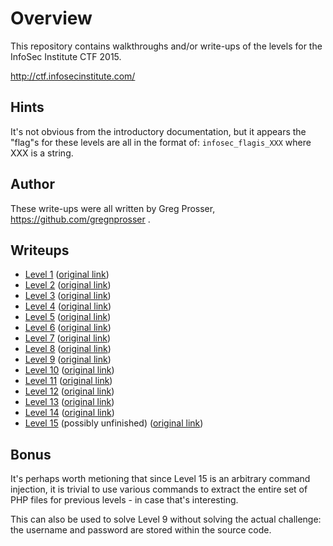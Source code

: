 # Overview

This repository contains walkthroughs and/or write-ups of the levels for the InfoSec Institute CTF 2015.

http://ctf.infosecinstitute.com/

## Hints

It's not obvious from the introductory documentation, but it appears the "flag"s for these levels are all in the format of: `infosec_flagis_XXX` where XXX is a string.

## Author

These write-ups were all written by Greg Prosser, https://github.com/gregnprosser .

## Writeups

* [Level 1](level1) ([original link](http://ctf.infosecinstitute.com/levelone.php))
* [Level 2](level2) ([original link](http://ctf.infosecinstitute.com/leveltwo.php))
* [Level 3](level3) ([original link](http://ctf.infosecinstitute.com/levelthree.php))
* [Level 4](level4) ([original link](http://ctf.infosecinstitute.com/levelfour.php))
* [Level 5](level5) ([original link](http://ctf.infosecinstitute.com/levelfive.php))
* [Level 6](level6) ([original link](http://ctf.infosecinstitute.com/levelsix.php))
* [Level 7](level7) ([original link](http://ctf.infosecinstitute.com/404.php))
* [Level 8](level8) ([original link](http://ctf.infosecinstitute.com/leveleight.php))
* [Level 9](level9) ([original link](http://ctf.infosecinstitute.com/levelnine.php))
* [Level 10](level10) ([original link](http://ctf.infosecinstitute.com/levelten.php))
* [Level 11](level11) ([original link](http://ctf.infosecinstitute.com/leveleleven.php))
* [Level 12](level12) ([original link](http://ctf.infosecinstitute.com/leveltwelve.php))
* [Level 13](level13) ([original link](http://ctf.infosecinstitute.com/levelthirteen.php))
* [Level 14](level14) ([original link](http://ctf.infosecinstitute.com/levelfourteen.php))
* [Level 15](level15) (possibly unfinished) ([original link](http://ctf.infosecinstitute.com/levelfifteen/))

## Bonus

It's perhaps worth metioning that since Level 15 is an arbitrary command injection, it is trivial to use various commands to extract the entire set of PHP files for previous levels - in case that's interesting.

This can also be used to solve Level 9 without solving the actual challenge: the username and password are stored within the source code.
